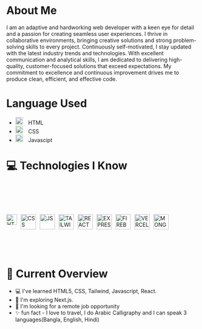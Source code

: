 <img src="https://i.ibb.co/SPPV45G/custom-banner-jannatul-afroz-faria.png" alt="" />

# About Me
I am an adaptive and hardworking web developer with a keen eye for detail and a passion for creating seamless user experiences. I thrive in collaborative environments, bringing creative solutions and strong problem-solving skills to every project. Continuously self-motivated, I stay updated with the latest industry trends and technologies. With excellent communication and analytical skills, I am dedicated to delivering high-quality, customer-focused solutions that exceed expectations. My commitment to excellence and continuous improvement drives me to produce clean, efficient, and effective code.

# Language Used
- <img src="https://i.ibb.co/Wy1G7ym/images.png" alt="HTML" style="width: 20px; margin-right: 10px;">  HTML
- <img src="https://i.ibb.co/09SwcH0/css-2.png" alt="CSS" style="width: 20px; margin-right: 10px;"> CSS
- <img src="https://i.ibb.co/XjFjs07/js2.png" alt="JS" style="width: 20px; margin-right: 10px;"> Javascipt
  
# 💻 Technologies I Know
<div  align='left' style="display: flex; margin-top: 100px; margin-bottom: 100px;">
        <img src="https://i.ibb.co/6mXsJgx/html-5-icon-726x1024-evem6gg5.png" alt="HTML" style="width: 28px; margin-right: 10px;">
        <img src="https://i.ibb.co/mRr6Rgs/css.png" alt="CSS" style="width: 40px; margin-right: 10px;">
        <img src="https://i.ibb.co/q12wPdr/js.png" alt="JS" style="width: 40px; margin-right: 10px;">
        <img src="https://i.ibb.co/RPXxDxG/tailwind.png" alt="TAILWIND" style="width: 40px; margin-right: 10px;">
        <img src="https://i.ibb.co/jrjDYLq/react.png" alt="REACT" style="width: 40px; margin-right: 10px;">
        <img src="https://i.ibb.co/MG8xR7v/express.jpg" alt="EXPRESS.JS" style="width: 40px; margin-right: 10px;">
        <img src="https://i.ibb.co/DMxdFmm/firebase.png" alt="FIREBASE" style="width: 40px; margin-right: 10px;">
        <img src="https://i.ibb.co/vJ9Cq7r/vercel.jpg" alt="VERCEL" style="width: 40px; margin-right: 10px;">
        <img src="https://i.ibb.co/pbLRSVY/mongodb-logo-D13-D67-C930-seeklogo-com.png" alt="MONGODB" style="width: 40px; margin-right: 10px;">
</div>


# 📜 Current Overview

- 💻 I've learned HTML5, CSS, Tailwind, Javascript, React.
- 🌱 I'm exploring Next.js.
- 🔎 I'm looking for a remote job opportunity
- ✨ fun fact - I love to travel, I do Arabic Calligraphy and I can speak 3 languages(Bangla, English, Hindi)



